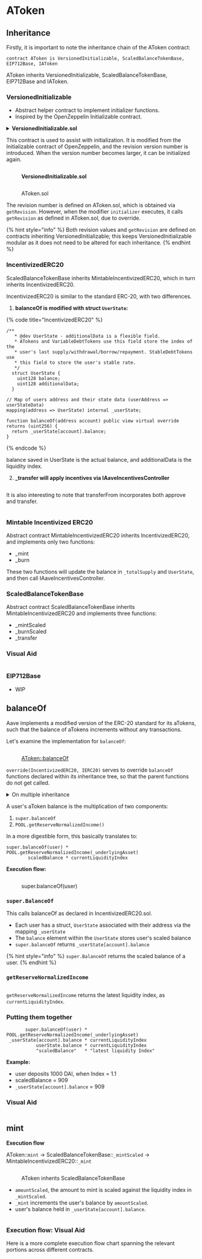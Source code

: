 # AToken

## Inheritance

Firstly, it is important to note the inheritance chain of the AToken contract:

```solidity
contract AToken is VersionedInitializable, ScaledBalanceTokenBase, EIP712Base, IAToken
```

AToken inherits VersionedInitializable, ScaledBalanceTokenBase, EIP712Base and IAToken.

### **VersionedInitializable**

* Abstract helper contract to implement initializer functions.
* Inspired by the OpenZeppelin Initializable contract.

<details>

<summary><strong>VersionedInitializable.sol</strong></summary>

{% code overflow="wrap" fullWidth="true" %}
```solidity
abstract contract VersionedInitializable {
  /**
   * @dev Indicates that the contract has been initialized.
   */
  uint256 private lastInitializedRevision = 0;

  /**
   * @dev Indicates that the contract is in the process of being initialized.
   */
  bool private initializing;

  /**
   * @dev Modifier to use in the initializer function of a contract.
   */
  modifier initializer() {
    uint256 revision = getRevision();
    require(
      initializing || isConstructor() || revision > lastInitializedRevision,
      'Contract instance has already been initialized'
    );

    bool isTopLevelCall = !initializing;
    if (isTopLevelCall) {
      initializing = true;
      lastInitializedRevision = revision;
    }

    _;

    if (isTopLevelCall) {
      initializing = false;
    }
  }

  /**
   * @notice Returns the revision number of the contract
   * @dev Needs to be defined in the inherited class as a constant.
   * @return The revision number
   */
  function getRevision() internal pure virtual returns (uint256);

  /**
   * @notice Returns true if and only if the function is running in the constructor
   * @return True if the function is running in the constructor
   */
  function isConstructor() private view returns (bool) {
    // extcodesize checks the size of the code stored in an address, and
    // address returns the current address. Since the code is still not
    // deployed when running a constructor, any checks on its code size will
    // yield zero, making it an effective way to detect if a contract is
    // under construction or not.
    uint256 cs;
    //solium-disable-next-line
    assembly {
      cs := extcodesize(address())
    }
    return cs == 0;
  }

  // Reserved storage space to allow for layout changes in the future.
  uint256[50] private ______gap;
}

```
{% endcode %}

</details>

This contract is used to assist with initialization. It is modified from the Initializable contract of OpenZeppelin, and the revision version number is introduced. When the version number becomes larger, it can be initialized again.

<figure><img src="../../.gitbook/assets/image (4) (1).png" alt=""><figcaption><p><strong>VersionedInitializable.sol</strong></p></figcaption></figure>

<figure><img src="../../.gitbook/assets/image (5).png" alt=""><figcaption><p>AToken.sol</p></figcaption></figure>

The revision number is defined on AToken.sol, which is obtained via `getRevision`. However, when the modifier `initializer` executes, it calls `getRevision` as defined in AToken.sol, due to override.

{% hint style="info" %}
Both revision values and `getRevision` are defined on contracts inheriting VersionedInitializable; this keeps VersionedInitializable modular as it does not need to be altered for each inheritance.&#x20;
{% endhint %}

### IncentivizedERC20

ScaledBalanceTokenBase inherits MintableIncentivizedERC20, which in turn inherits IncentivizedERC20.&#x20;

IncentivizedERC20 is similar to the standard ERC-20, with two differences.&#x20;

1. **balanceOf is modified with struct `UserState`:**

{% code title="IncentivizedERC20" %}
```solidity
/**
   * @dev UserState - additionalData is a flexible field.
   * ATokens and VariableDebtTokens use this field store the index of the
   * user's last supply/withdrawal/borrow/repayment. StableDebtTokens use
   * this field to store the user's stable rate.
   */
  struct UserState {
    uint128 balance;
    uint128 additionalData;
  }
  
// Map of users address and their state data (userAddress => userStateData)
mapping(address => UserState) internal _userState;

function balanceOf(address account) public view virtual override returns (uint256) {
  return _userState[account].balance;
}
```
{% endcode %}

balance saved in UserState is the actual balance, and additionalData is the liquidity index.

2. **\_transfer will apply incentives via IAaveIncentivesController**

<figure><img src="../../.gitbook/assets/image (6).png" alt=""><figcaption></figcaption></figure>

It is also interesting to note that transferFrom incorporates both approve and transfer.

<figure><img src="../../.gitbook/assets/image (7).png" alt=""><figcaption></figcaption></figure>

### Mintable Incentivized ERC20 <a href="#2.2.2-mintableincentivizederc20" id="2.2.2-mintableincentivizederc20"></a>

Abstract contract MintableIncentivizedERC20 inherits IncentivizedERC20, and implements only two functions:

* \_mint&#x20;
* \_burn &#x20;

These two functions will update the balance in `_totalSupply` and `UserState`, and then call IAaveIncentivesController.

### ScaledBalanceTokenBase <a href="#2.2.3-scaledbalancetokenbase" id="2.2.3-scaledbalancetokenbase"></a>

Abstract contract ScaledBalanceTokenBase inherits MintableIncentivizedERC20 and implements three functions:

* \_mintScaled
* \_burnScaled
* \_transfer

### Visual Aid

<img src="../../.gitbook/assets/file.excalidraw.svg" alt="" class="gitbook-drawing">

### EIP712Base <a href="#2.3-eip712base" id="2.3-eip712base"></a>

* WIP

## balanceOf

Aave implements a modified version of the ERC-20 standard for its aTokens, such that the balance of aTokens increments without any transactions.&#x20;

Let's examine the implementation for `balanceOf`:

<figure><img src="../../.gitbook/assets/image (125).png" alt=""><figcaption><p><a href="https://github.com/aave/aave-v3-core/blob/29ff9b9f89af7cd8255231bc5faf26c3ce0fb7ce/contracts/protocol/tokenization/AToken.sol#L128">AToken::balanceOf</a></p></figcaption></figure>

`override(IncentivizedERC20, IERC20)` serves to override `balanceOf` functions declared within its inheritance tree, so that the parent functions do not get called.&#x20;

<details>

<summary>On multiple inheritance</summary>

![](<../../.gitbook/assets/image (2) (1) (1) (1).png>)

In short, we need to specify the contracts if we are overriding from more than one contract. Otherwise, you just need to use the override keyword.

Read more: [https://solidity-by-example.org/inheritance/](https://solidity-by-example.org/inheritance/)

</details>

A user's aToken balance is the multiplication of two components:

1. `super.balanceOf`&#x20;
2. `POOL.getReserveNormalizedIncome()`

In a more digestible form, this basically translates to:

```solidity
super.balanceOf(user) * POOL.getReserveNormalizedIncome(_underlyingAsset)
        scaledBalance * currentLiquidityIndex
```

**Execution flow:**&#x20;

<figure><img src="../../.gitbook/assets/image (151).png" alt=""><figcaption><p>super.balanceOf(user)</p></figcaption></figure>

### `super.BalanceOf`&#x20;

This calls balanceOf as declared in IncentivizedERC20.sol.

* Each user has a struct, `UserState` associated with their address via the mapping `_userState`
* The `balance` element within the `UserState` stores user's scaled balance&#x20;
* `super.balanceOf` returns `_userState[account].balance`

{% hint style="info" %}
`super.BalanceOf` returns the scaled balance of a user.
{% endhint %}

### `getReserveNormalizedIncome`

<figure><img src="../../.gitbook/assets/image (21).png" alt=""><figcaption></figcaption></figure>

`getReserveNormalizedIncome` returns the latest liquidity index, as `currentLiquidityIndex`.&#x20;

### Putting them together

```solidity
       super.balanceOf(user) * POOL.getReserveNormalizedIncome(_underlyingAsset)
 _userState[account].balance * currentLiquidityIndex
           userState.balance * currentLiquidityIndex
           "scaledBalance"   * "latest liquidity Index"
```

**Example:**

* user deposits 1000 DAI, when Index = 1.1
* scaledBalance = 909
* `_userState[account].balance` = 909

### Visual Aid

<img src="../../.gitbook/assets/file.excalidraw (1).svg" alt="" class="gitbook-drawing">

## mint

**Execution flow**

AToken::`mint` -> ScaledBalanceTokenBase::`_mintScaled` ->  MintableIncentivizedERC20::`_mint`

<figure><img src="../../.gitbook/assets/image (13).png" alt=""><figcaption><p>AToken inherits ScaledBalanceTokenBase</p></figcaption></figure>

* `amountScaled`, the amount to mint is scaled against the liquidity index in `_mintScaled`.&#x20;
* `_mint` increments the user's balance by `amountScaled`.
* user's balance held in `_userState[account].balance`.

<figure><img src="../../.gitbook/assets/image (99).png" alt=""><figcaption></figcaption></figure>

### Execution flow: Visual Aid

Here is a more complete execution flow chart spanning the relevant portions across different contracts.

<img src="../../.gitbook/assets/file.excalidraw (20).svg" alt="" class="gitbook-drawing">
